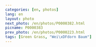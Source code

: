```yaml
---
categories: [en, photos]
lang: en
layout: photo
next_photo: /en/photos/P0000382.html
picname: P0000383
prev_photo: /en/photos/P0000223.html
tags: [Green Grass, "Wei\xDFdorn Baum"]
---
```

